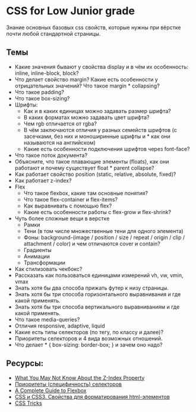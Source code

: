 # CSS for Low Junior grade
Знание основных базовых css свойств, которые нужны при вёрстке почти любой стандартной страницы.

## Темы
* Какие значения бывают у свойства display и в чём их особенность: inline, inline-block, block?
* Что делает свойство margin? Какие есть особенности у отрицательных значений? Что такое margin * collapsing?
* Что такое padding?
* Что такое box-sizing?
* Шрифты:
    * Как и в каких единицах можно задавать размер шрифта? 
    * В каких форматах можно задавать цвет шрифта? 
    * Чем rgb отличается от rgba?
    * В чём заключаются отличия у разных семейств шрифтов (с засечками, без них и моноширинные шрифты и * как они называются на английском)
    * Какие есть особенности подключения шрифтов через font-face?
* Что такое поток документа?
* Объясните, что такое плавающие элементы (floats), как они работают и почему существует float * parent collapse?
* Как работает свойство position (static, relative, absolute, fixed)?
* Как работает z-index?
* Flex
    * Что такое flexbox, какие там основные понятия?
    * Что такое flex-container и flex-items?
    * Как выравнивать с помощью flex?
    * Какие есть особенности работы с flex-grow и flex-shrink?
* Чуть более сложные вещи в верстке
    * Рамки
    * Тени (в том числе множественные тени для одного элемента)
    * Фоны: background-(image / position / size / repeat / origin / clip / attachment / color) и чем отличаются cover и contain?
    * Градиенты
    * Анимации
    * Трансформации
* Как стилизовать чекбокс?
* Рассказать как пользоваться единицами измерений vh, vw, vmin, vmax
* Знать хотя бы два способа прижать футер к низу страницы.
* Знать хотя бы три способа горизонтального выравнивания и где какой применять.
* Знать хотя бы три способа вертикального выравниваниям и где какой применять.
* Что такое media-queries?
* Отличия responsive, adaptive, liquid
* Какие есть типы селекторов (по тегу, по классу и далее)?
* Приоритеты селекторов и 4 вида возможных отношений.
* Что делает * { box-sizing: border-box; } и зачем оно надо?


## Ресурсы:
* [What You May Not Know About the Z-Index Property](https://webdesign.tutsplus.com/articles/what-you-may-not-know-about-the-z-index-property--webdesign-16892)
* [Приоритеты (специфичность) селекторов](https://habr.com/ru/post/137588/)
* [A Complete Guide to Flexbox](https://css-tricks.com/snippets/css/a-guide-to-flexbox/)
* [CSS и CSS3. Свойства для форматирования html-элементов](https://html5book.ru/css-css3/)
* [CSS Tricks](https://css-tricks.com/)
